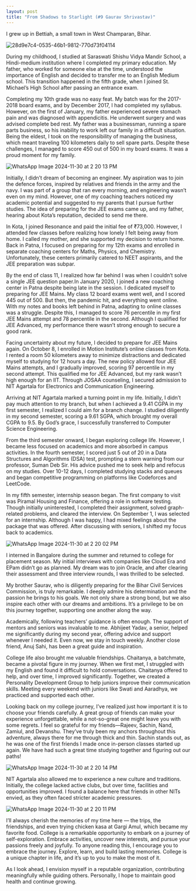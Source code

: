 ```yaml
---
layout: post
title: "From Shadows to Starlight (#9 Gaurav Shrivastav)"
---
```


I grew up in Bettiah, a small town in West Champaran, Bihar. 

![28d9e7c4-0535-46b1-9812-770d73f04114](https://github.com/user-attachments/assets/88b62125-d2e8-437c-8b74-09d9c7872d2f)

During my childhood, I studied at Saraswati Shishu Vidya Mandir School, a Hindi-medium institution where I completed my primary education. My father, who worked for someone else at the time, understood the importance of English and decided to transfer me to an English Medium school. This transition happened in the fifth grade, when I joined St. Michael’s High School after passing an entrance exam.

Completing my 10th grade was no easy feat. My batch was for the 2017-2018 board exams, and by December 2017, I had completed my 
syllabus. However, on the first of January, my father experienced severe stomach pain and was diagnosed with appendicitis. He underwent surgery and was advised complete bed rest. My father was a businessman, running a spare parts business, so his inability to work left our family in a difficult situation. Being the eldest, I took on the responsibility of managing the business, which meant traveling 100 kilometers daily to sell spare parts. Despite these challenges, I managed to score 450 out of 500 in my board exams. It was a proud 
moment for my family.

![WhatsApp Image 2024-11-30 at 2 20 13 PM](https://github.com/user-attachments/assets/f7069783-5604-40c3-bfd1-87f3a3bee879)


Initially, I didn’t dream of becoming an engineer. My aspiration was to join the defence forces, inspired by relatives and friends in the army 
and the navy. I was part of a group that ran every morning, and engineering wasn’t even on my mind. However, one of my coaching teachers noticed my academic potential and suggested to my parents that I pursue further studies. The idea of preparing for the JEE exams came up, and my father, hearing about Kota’s reputation, decided to send me there.


In Kota, I joined Resonance and paid the initial fee of ₹73,000. However, I attended few classes before realizing how lonely I felt being away from home. I called my mother, and she supported my decision to return home. Back in Patna, I focused on preparing for my 
12th exams and enrolled in separate coaching centers for Maths, Physics, and Chemistry. Unfortunately, these centers primarily catered to NEET aspirants, and the JEE preparation was subpar. 


By the end of class 11, I realized how far behind I was when I couldn’t solve a single JEE question paper.In January 2020, I joined a new coaching center in Patna despite being 
late in the session. I dedicated myself to preparing for JEE Mains. My class 12 board exams went well, and I scored 445 out of 500. But then, the pandemic hit, and everything went online. With my notes and books left behind in Patna, adapting to online classes was a struggle. Despite this, I managed to score 76 percentile in my first JEE Mains attempt and 78 percentile in the second. Although I qualified for JEE Advanced, my performance there wasn’t strong enough to secure a good rank.


Facing uncertainty about my future, I decided to prepare for JEE Mains again. On October 8, I enrolled in Motion Institute’s online classes from Kota. I rented a room 50 kilometers away to minimize distractions and dedicated myself to studying for 12 hours a day. The new policy allowed four JEE Mains attempts, and I gradually improved, scoring 97 percentile in my second attempt. This qualified me for JEE Advanced, but my rank wasn’t high enough for an IIT. Through JOSAA counseling, I secured admission to NIT Agartala for Electronics and Communication Engineering.


Arriving at NIT Agartala marked a turning point in my life. Initially, I didn’t pay much attention to my branch, but when I achieved a 9.41 CGPA in my first semester, I realized I could aim for a branch change. I studied diligently in my second semester, scoring a 9.61 SGPA, which brought my overall CGPA to 9.5. By God’s grace, I successfully transferred to Computer Science Engineering.


From the third semester onward, I began exploring college life. However, I became less focused on academics and more absorbed in campus activities. In the fourth semester, I scored just 5 out of 20 in a Data Structures and Algorithms (DSA) test, prompting a stern warning from our professor, Suman Deb Sir. His advice pushed me to seek help and refocus on my studies. Over 10-12 days, I completed studying stacks and queues and began competitive programming on platforms like Codeforces and LeetCode.


In my fifth semester, internship season began. The first company to visit was Piramal Housing and Finance, offering a role in software testing. Though initially uninterested, I completed their assignment, solved graph-related problems, and cleared the interview. On September 1, I was selected for an internship. Although I was happy, I had mixed feelings about the package that was offered. After discussing with seniors, I shifted my focus back to academics.

![WhatsApp Image 2024-11-30 at 2 20 02 PM](https://github.com/user-attachments/assets/e6f182d2-14c6-4c2d-a6b5-f7b4d78d738e)

I interned in Bangalore during the summer and returned to college for placement season. My initial interviews with companies like Cloud Era and EPam didn’t go as planned. My dream was to join Oracle, and after clearing their assessment and three interview rounds, I was thrilled to be selected.

My brother Saurav, who is diligently preparing for the Bihar Civil Services Commission, is truly remarkable. I deeply admire his determination and the passion he brings to his goals. We not only share a strong bond, but we also inspire each other with our dreams and ambitions. It’s a privilege to be on this journey together, supporting one another along the way.

Academically, following teachers’ guidance is often enough. The support of mentors and seniors was invaluable to me. Abhijeet Yadav, a senior, helped me significantly during my second year, offering advice and support whenever I needed it. Even now, we stay in touch weekly. Another close friend, Anuj Sahi, has been a great guide and inspiration.


College life also brought me valuable friendships. Chaitanya, a batchmate, became a pivotal figure in my journey. When we first met, I struggled with my English and found it difficult to hold conversations. Chaitanya offered to help, and over time, I improved significantly. Together, we created a Personality Development Group to help juniors improve their communication skills. Meeting every weekend with juniors like Swati and Aaradhya, we practiced and supported each other.

Looking back on my college journey, I’ve realized just how important it is to choose your friends carefully. A great group of friends can make your experience unforgettable, while a not-so-great one might leave you with some regrets. I feel so grateful for my friends—Rajeev, Sachin, Nand, Zamiul, and Devanshu. They’ve truly been my anchors throughout this adventure, always there for me through thick and thin. Sachin stands out, as he was one of the first friends I made once in-person classes started up again. We have had such a great time studying together and figuring out our paths!

![WhatsApp Image 2024-11-30 at 2 20 14 PM](https://github.com/user-attachments/assets/4508932e-4a1c-473e-ad84-535768aff2ad)


NIT Agartala also allowed me to experience a new culture and traditions. Initially, the college lacked active clubs, but over time, facilities and opportunities improved. I found a balance here that friends in other NITs envied, as they often faced stricter academic pressures.

![WhatsApp Image 2024-11-30 at 2 20 11 PM](https://github.com/user-attachments/assets/b6e650de-8401-45e6-be93-078b428eaef4)

I’ll always cherish the memories of my time here — the trips, the friendships, and even trying chicken kasa at Gargi Amul, which became my favorite food. College is a remarkable opportunity to embark on a journey of self-exploration. Embrace activities, uncover new interests, and pursue your passions freely and joyfully. To anyone reading this, I encourage you to embrace the journey. Explore, learn, and build lasting memories. College is a unique chapter in life, and it’s up to you to make the most of it.

As I look ahead, I envision myself in a reputable organization, contributing meaningfully while guiding others. Personally, I hope to maintain good health and continue growing.
